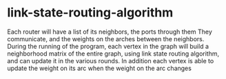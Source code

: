 # link-state-routing-algorithm
Each router will have a list of its neighbors, the ports through them They communicate, and the weights on the arches between the neighbors.
During the running of the program, each vertex in the graph will build a neighborhood matrix of the entire graph, using link state routing algorithm,
and can update it in the various rounds. In addition each vertex is able to update the weight on its arc when the weight on the arc changes

